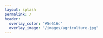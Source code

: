 ```yaml
---
layout: splash
permalink: / 
header:
  overlay_color: "#5e616c"
  overlay_image: "/images/agriculture.jpg" 
---
```

